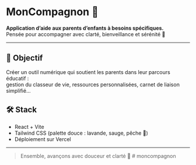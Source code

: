 # MonCompagnon 🚀

**Application d’aide aux parents d’enfants à besoins spécifiques.**  
Pensée pour accompagner avec clarté, bienveillance et sérénité 🌿

---

## 🌱 Objectif

Créer un outil numérique qui soutient les parents dans leur parcours éducatif :  
gestion du classeur de vie, ressources personnalisées, carnet de liaison simplifié…

## 🛠️ Stack

- React + Vite
- Tailwind CSS (palette douce : lavande, sauge, pêche 🍑)
- Déploiement sur Vercel

---

> Ensemble, avançons avec douceur et clarté 💛
#   m o n c o m p a g n o n  
 